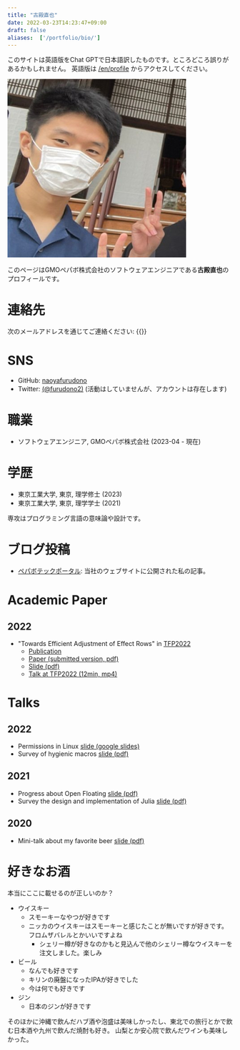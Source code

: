 ```yaml
---
title: "古殿直也"
date: 2022-03-23T14:23:47+09:00
draft: false
aliases:  ['/portfolio/bio/']
---
```


このサイトは英語版をChat GPTで日本語訳したものです。ところどころ誤りがあるかもしれません。
英語版は [/en/profile](/en/profile) からアクセスしてください。

![古殿直也の顔写真](face.jpg)

このページはGMOペパボ株式会社のソフトウェアエンジニアである**古殿直也**のプロフィールです。

# 連絡先

次のメールアドレスを通じてご連絡ください: {{<email>}}

# SNS

- GitHub: [naoyafurudono](https://github.com/naoyafurudono)
- Twitter: [(@furudono2)](https://twitter.com/furudono2) (活動はしていませんが、アカウントは存在します)

# 職業

- ソフトウェアエンジニア, GMOペパボ株式会社 (2023-04 - 現在)

# 学歴

- 東京工業大学, 東京, 理学修士 (2023)
- 東京工業大学, 東京, 理学学士 (2021)

専攻はプログラミング言語の意味論や設計です。

# ブログ投稿

- [ペパボテックポータル](https://tech.pepabo.com/authors/donokun/): 当社のウェブサイトに公開された私の記事。

# Academic Paper

## 2022

- "Towards Efficient Adjustment of Effect Rows" in [TFP2022](https://trendsfp.github.io/)
  - [Publication](https://link.springer.com/book/10.1007/978-3-031-21314-4)
  - [Paper (submitted version, pdf)](https://drive.google.com/file/d/1mhK0yj5fJymBQ6vv1a3UOrO33CmhvFuv/view?usp=sharing)
  - [Slide (pdf)](https://drive.google.com/file/d/1oYLtxE0b1AIBbkcotf_YyPST0yLdvbNl/view?usp=sharing)
  - [Talk at TFP2022 (12min, mp4)](https://drive.google.com/file/d/14EBEGQYZDNIGADXyRU7XTsbgUE4XqO1x/view?usp=sharing)

# Talks

## 2022

- Permissions in Linux [slide (google slides)](https://docs.google.com/presentation/d/18kkR9ew1Si_7SMuMgkct1drntBZZ1YPYcVi9B0lpLCE/edit?usp=sharing)
- Survey of hygienic macros [slide (pdf)](https://drive.google.com/file/d/1vVI1i__JJH4EPJcx8xZ2gNUR_0wCJ1-p/view?usp=sharing)

## 2021

- Progress about Open Floating [slide (pdf)](https://drive.google.com/file/d/18c3KE5okeMYFjsdfAhn6cKDSnSjVWmOL/view?usp=sharing)
- Survey the design and implementation of Julia [slide (pdf)](https://drive.google.com/file/d/1_83rr9ee3PZZnUjZNtvLwzI-lM5f4qPE/view?usp=sharing)

## 2020

- Mini-talk about my favorite beer [slide (pdf)](https://drive.google.com/file/d/1kbLvc6hkLwbiL7ouyT-tigIMFOEXoLq4/view?usp=sharing)

# 好きなお酒

本当にここに載せるのが正しいのか？

- ウイスキー
  - スモーキーなやつが好きです
  - ニッカのウイスキーはスモーキーと感じたことが無いですが好きです。フロムザバレルとかいいですよね
    - シェリー樽が好きなのかもと見込んで他のシェリー樽なウイスキーを注文しました。楽しみ
- ビール
  - なんでも好きです
  - キリンの廃盤になったIPAが好きでした
  - 今は何でも好きです
- ジン
  - 日本のジンが好きです

そのほかに沖縄で飲んだハブ酒や泡盛は美味しかったし、東北での旅行とかで飲む日本酒や九州で飲んだ焼酎も好き。
山梨とか安心院で飲んだワインも美味しかった。

